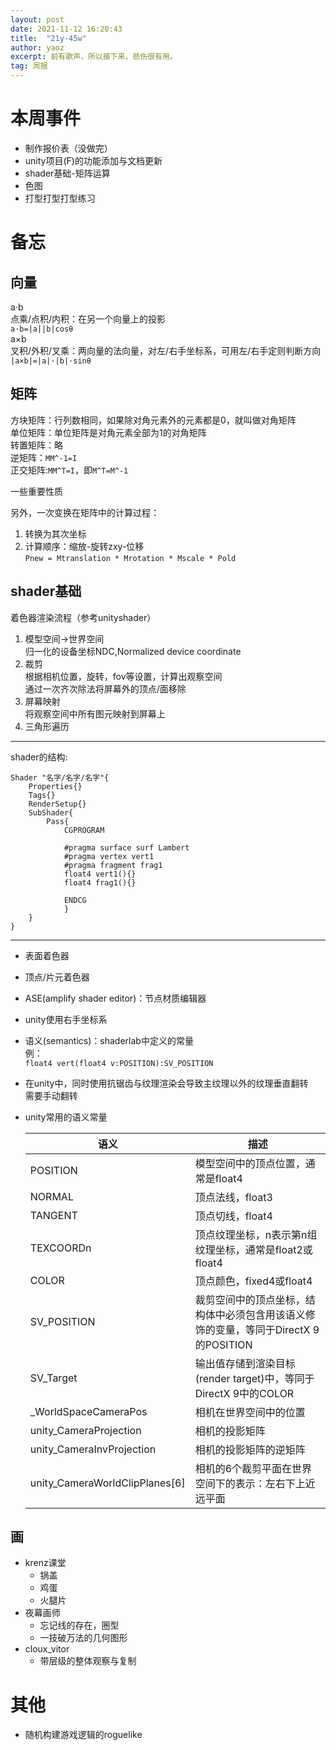 ```yaml
---
layout: post
date: 2021-11-12 16:20:43
title:  "21y-45w"
author: yaoz
excerpt: 前有歌声，所以接下来，悲伤很有用。
tag: 周报
---
```


# 本周事件

- 制作报价表（没做完）
- unity项目(F)的功能添加与文档更新
- shader基础-矩阵运算
- 色图
- 打型打型打型练习

# 备忘

## 向量

a·b  
点乘/点积/内积：在另一个向量上的投影  
`a·b=|a||b|cosθ`  
a×b  
叉积/外积/叉乘：两向量的法向量，对左/右手坐标系，可用左/右手定则判断方向  
`|a×b|=|a|·|b|·sinθ`  

## 矩阵

方块矩阵：行列数相同，如果除对角元素外的元素都是0，就叫做对角矩阵  
单位矩阵：单位矩阵是对角元素全部为1的对角矩阵  
转置矩阵：略  
逆矩阵：`MM^-1=I`  
正交矩阵:`MM^T=I`，即`M^T=M^-1`  
  
一些重要性质  
  
另外，一次变换在矩阵中的计算过程：  
1.  转换为其次坐标
2.  计算顺序：缩放-旋转zxy-位移  
    `Pnew = Mtranslation * Mrotation * Mscale * Pold`


## shader基础

着色器渲染流程（参考unityshader）  
1.  模型空间->世界空间  
    归一化的设备坐标NDC,Normalized device coordinate
2.  裁剪  
    根据相机位置，旋转，fov等设置，计算出观察空间  
    通过一次齐次除法将屏幕外的顶点/面移除  
3.  屏幕映射  
    将观察空间中所有图元映射到屏幕上  
4.  三角形遍历  

---

shader的结构:  
```
Shader "名字/名字/名字"{
    Properties{}
    Tags{}
    RenderSetup{}
    SubShader{
        Pass{
            CGPROGRAM

            #pragma surface surf Lambert
            #pragma vertex vert1
            #pragma fragment frag1
            float4 vert1(){}
            float4 frag1(){}

            ENDCG
            }
    }
}
```

---

- 表面着色器
- 顶点/片元着色器
- ASE(amplify shader editor)：节点材质编辑器
- unity使用右手坐标系
- 语义(semantics)：shaderlab中定义的常量  
  例：  
    `float4 vert(float4 v:POSITION):SV_POSITION`
- 在unity中，同时使用抗锯齿与纹理渲染会导致主纹理以外的纹理垂直翻转  
  需要手动翻转
- unity常用的语义常量
  
  |语义|描述|
  |---|---| 
  |POSITION|模型空间中的顶点位置，通常是float4|
  |NORMAL|顶点法线，float3|
  |TANGENT|顶点切线，float4|
  |TEXCOORDn|顶点纹理坐标，n表示第n组纹理坐标，通常是float2或float4|
  |COLOR|顶点颜色，fixed4或float4|
  |SV_POSITION|裁剪空间中的顶点坐标，结构体中必须包含用该语义修饰的变量，等同于DirectX 9的POSITION|
  |SV_Target|输出值存储到渲染目标(render target)中，等同于DirectX 9中的COLOR|
  |_WorldSpaceCameraPos|相机在世界空间中的位置|
  |unity_CameraProjection|相机的投影矩阵|
  |unity_CameraInvProjection|相机的投影矩阵的逆矩阵|
  |unity_CameraWorldClipPlanes[6]|相机的6个裁剪平面在世界空间下的表示：左右下上近远平面|

## 画

- krenz课堂
    - 锅盖
    - 鸡蛋
    - 火腿片
- 夜幕画师
    - 忘记线的存在，圈型
    - 一技破万法的几何图形
- cloux_vitor
    - 带层级的整体观察与复制

# 其他

- 随机构建游戏逻辑的roguelike
